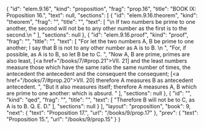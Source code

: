 {
  "id": "elem.9.16",
  "kind": "proposition",
  "frag": "prop.16",
  "title": "BOOK IX: Proposition 16.",
  "text": null,
  "sections": [
    {
      "id": "elem.9.16.theorem",
      "kind": "theorem",
      "frag": "",
      "title": "",
      "text": [
        "\n       If two numbers be prime to one another, the second will not be to any other number as the first is to the second.\n      "
      ],
      "sections": null
    },
    {
      "id": "elem.9.16.proof",
      "kind": "proof",
      "frag": "",
      "title": "",
      "text": [
        "For let the two numbers A, B be prime to one another; I say that B is not to any other number as A is to B. \n      ",
        "For, if possible, as A is to B, so let B be to C. ",
        "Now A, B are prime, primes are also least, [<a href=\"/books/7/#prop.21\">VII. 21</a>] and the least numbers measure those which have the same ratio the same number of times, the antecedent the antecedent and the consequent the consequent; [<a href=\"/books/7/#prop.20\">VII. 20</a>] therefore A measures B as antecedent antecedent. ",
        "But it also measures itself; therefore A measures A, B which are prime to one another: which is absurd. "
      ],
      "sections": null
    },
    {
      "id": "",
      "kind": "qed",
      "frag": "",
      "title": "",
      "text": [
        "Therefore B will not be to C, as A is to B. Q. E. D."
      ],
      "sections": null
    }
  ],
  "layout": "proposition",
  "book": 9,
  "next": {
    "text": "Proposition 17.",
    "url": "/books/9/prop.17"
  },
  "prev": {
    "text": "Proposition 15.",
    "url": "/books/9/prop.15"
  }
}
